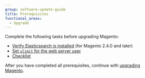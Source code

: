 ```yaml
---
group: software-update-guide
title: Prerequisites
functional_areas:
  - Upgrade
---
```


Complete the following tasks before upgrading Magento:

*  [Verify Elasticsearch is installed](https://experienceleague.adobe.com/docs/commerce-operations/upgrade-guide/prepare/prerequisites.html) (for Magento 2.4.0 and later)
*  [Set `ulimit` for the web server user](https://experienceleague.adobe.com/docs/commerce-operations/upgrade-guide/prepare/prerequisites.html)
*  [Checklist](https://experienceleague.adobe.com/docs/commerce-operations/upgrade-guide/prepare/prerequisites.html)

After you have completed all prerequisites, continue with [upgrading Magento](https://experienceleague.adobe.com/docs/commerce-operations/upgrade-guide/implementation/perform-upgrade.html).

